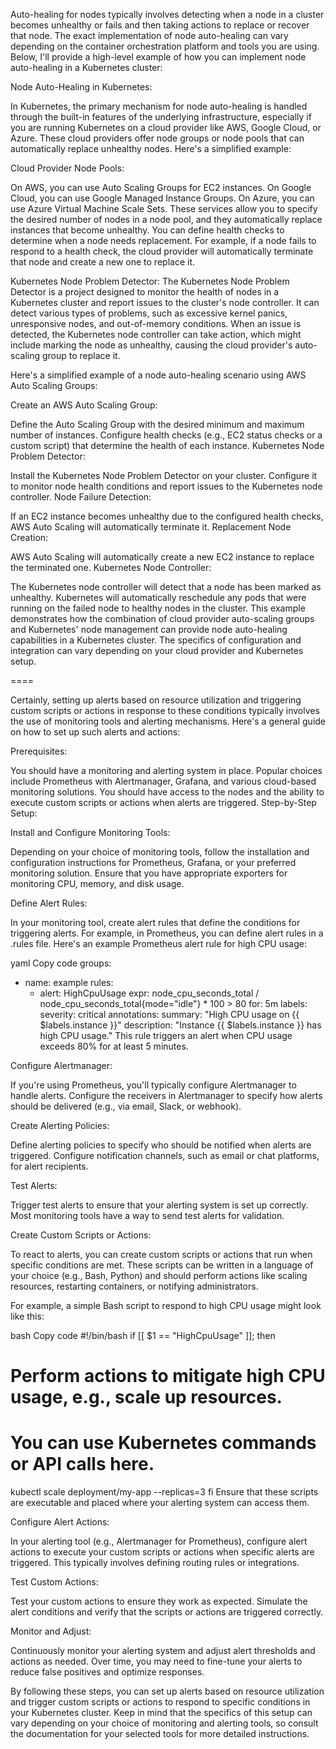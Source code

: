 Auto-healing for nodes typically involves detecting when a node in a cluster becomes unhealthy or fails and then taking actions to replace or recover that node. The exact implementation of node auto-healing can vary depending on the container orchestration platform and tools you are using. Below, I'll provide a high-level example of how you can implement node auto-healing in a Kubernetes cluster:

Node Auto-Healing in Kubernetes:

In Kubernetes, the primary mechanism for node auto-healing is handled through the built-in features of the underlying infrastructure, especially if you are running Kubernetes on a cloud provider like AWS, Google Cloud, or Azure. These cloud providers offer node groups or node pools that can automatically replace unhealthy nodes. Here's a simplified example:

Cloud Provider Node Pools:

On AWS, you can use Auto Scaling Groups for EC2 instances.
On Google Cloud, you can use Google Managed Instance Groups.
On Azure, you can use Azure Virtual Machine Scale Sets.
These services allow you to specify the desired number of nodes in a node pool, and they automatically replace instances that become unhealthy. You can define health checks to determine when a node needs replacement. For example, if a node fails to respond to a health check, the cloud provider will automatically terminate that node and create a new one to replace it.

Kubernetes Node Problem Detector:
The Kubernetes Node Problem Detector is a project designed to monitor the health of nodes in a Kubernetes cluster and report issues to the cluster's node controller. It can detect various types of problems, such as excessive kernel panics, unresponsive nodes, and out-of-memory conditions. When an issue is detected, the Kubernetes node controller can take action, which might include marking the node as unhealthy, causing the cloud provider's auto-scaling group to replace it.

Here's a simplified example of a node auto-healing scenario using AWS Auto Scaling Groups:

Create an AWS Auto Scaling Group:

Define the Auto Scaling Group with the desired minimum and maximum number of instances.
Configure health checks (e.g., EC2 status checks or a custom script) that determine the health of each instance.
Kubernetes Node Problem Detector:

Install the Kubernetes Node Problem Detector on your cluster.
Configure it to monitor node health conditions and report issues to the Kubernetes node controller.
Node Failure Detection:

If an EC2 instance becomes unhealthy due to the configured health checks, AWS Auto Scaling will automatically terminate it.
Replacement Node Creation:

AWS Auto Scaling will automatically create a new EC2 instance to replace the terminated one.
Kubernetes Node Controller:

The Kubernetes node controller will detect that a node has been marked as unhealthy.
Kubernetes will automatically reschedule any pods that were running on the failed node to healthy nodes in the cluster.
This example demonstrates how the combination of cloud provider auto-scaling groups and Kubernetes' node management can provide node auto-healing capabilities in a Kubernetes cluster. The specifics of configuration and integration can vary depending on your cloud provider and Kubernetes setup.

====

Certainly, setting up alerts based on resource utilization and triggering custom scripts or actions in response to these conditions typically involves the use of monitoring tools and alerting mechanisms. Here's a general guide on how to set up such alerts and actions:

Prerequisites:

You should have a monitoring and alerting system in place. Popular choices include Prometheus with Alertmanager, Grafana, and various cloud-based monitoring solutions.
You should have access to the nodes and the ability to execute custom scripts or actions when alerts are triggered.
Step-by-Step Setup:

Install and Configure Monitoring Tools:

Depending on your choice of monitoring tools, follow the installation and configuration instructions for Prometheus, Grafana, or your preferred monitoring solution. Ensure that you have appropriate exporters for monitoring CPU, memory, and disk usage.

Define Alert Rules:

In your monitoring tool, create alert rules that define the conditions for triggering alerts. For example, in Prometheus, you can define alert rules in a .rules file. Here's an example Prometheus alert rule for high CPU usage:

yaml
Copy code
groups:
  - name: example
    rules:
      - alert: HighCpuUsage
        expr: node_cpu_seconds_total / node_cpu_seconds_total{mode="idle"} * 100 > 80
        for: 5m
        labels:
          severity: critical
        annotations:
          summary: "High CPU usage on {{ $labels.instance }}"
          description: "Instance {{ $labels.instance }} has high CPU usage."
This rule triggers an alert when CPU usage exceeds 80% for at least 5 minutes.

Configure Alertmanager:

If you're using Prometheus, you'll typically configure Alertmanager to handle alerts. Configure the receivers in Alertmanager to specify how alerts should be delivered (e.g., via email, Slack, or webhook).

Create Alerting Policies:

Define alerting policies to specify who should be notified when alerts are triggered. Configure notification channels, such as email or chat platforms, for alert recipients.

Test Alerts:

Trigger test alerts to ensure that your alerting system is set up correctly. Most monitoring tools have a way to send test alerts for validation.

Create Custom Scripts or Actions:

To react to alerts, you can create custom scripts or actions that run when specific conditions are met. These scripts can be written in a language of your choice (e.g., Bash, Python) and should perform actions like scaling resources, restarting containers, or notifying administrators.

For example, a simple Bash script to respond to high CPU usage might look like this:

bash
Copy code
#!/bin/bash
if [[ $1 == "HighCpuUsage" ]]; then
  # Perform actions to mitigate high CPU usage, e.g., scale up resources.
  # You can use Kubernetes commands or API calls here.
  kubectl scale deployment/my-app --replicas=3
fi
Ensure that these scripts are executable and placed where your alerting system can access them.

Configure Alert Actions:

In your alerting tool (e.g., Alertmanager for Prometheus), configure alert actions to execute your custom scripts or actions when specific alerts are triggered. This typically involves defining routing rules or integrations.

Test Custom Actions:

Test your custom actions to ensure they work as expected. Simulate the alert conditions and verify that the scripts or actions are triggered correctly.

Monitor and Adjust:

Continuously monitor your alerting system and adjust alert thresholds and actions as needed. Over time, you may need to fine-tune your alerts to reduce false positives and optimize responses.

By following these steps, you can set up alerts based on resource utilization and trigger custom scripts or actions to respond to specific conditions in your Kubernetes cluster. Keep in mind that the specifics of this setup can vary depending on your choice of monitoring and alerting tools, so consult the documentation for your selected tools for more detailed instructions.
